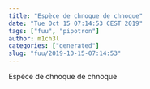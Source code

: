 ```yaml
---
title: "Espèce de chnoque de chnoque"
date: "Tue Oct 15 07:14:53 CEST 2019"
tags: ["fuu", "pipotron"]
author: m1ch3l
categories: ["generated"]
slug: "fuu/2019-10-15-07:14:53"
---
```


Espèce de chnoque de chnoque
